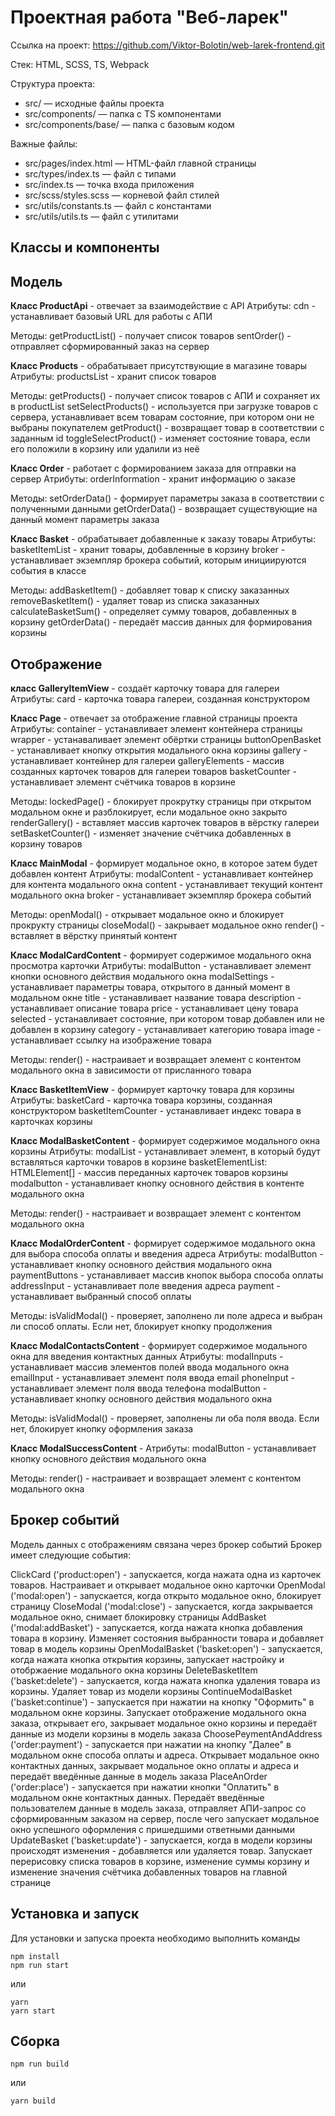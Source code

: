 # Проектная работа "Веб-ларек"

Ссылка на проект: https://github.com/Viktor-Bolotin/web-larek-frontend.git

Стек: HTML, SCSS, TS, Webpack

Структура проекта:
- src/ — исходные файлы проекта
- src/components/ — папка с TS компонентами
- src/components/base/ — папка с базовым кодом

Важные файлы:
- src/pages/index.html — HTML-файл главной страницы
- src/types/index.ts — файл с типами
- src/index.ts — точка входа приложения
- src/scss/styles.scss — корневой файл стилей
- src/utils/constants.ts — файл с константами
- src/utils/utils.ts — файл с утилитами

## Классы и компоненты

## Модель
__Класс ProductApi__ - отвечает за взаимодействие с API
Атрибуты:
  cdn - устанавливает базовый URL для работы с АПИ

Методы:
  getProductList() - получает список товаров
  sentOrder() - отправляет сформированный заказ на сервер

__Класс Products__ - обрабатывает присутствующие в магазине товары
Атрибуты:
  productsList - хранит список товаров

Методы:
  getProducts() - получает список товаров с АПИ и сохраняет их в productList
  setSelectProducts() - используется при загрузке товаров с сервера, устанавливает всем товарам состояние, при котором они не выбраны покупателем
  getProduct() - возвращает товар в соответствии с заданным id
  toggleSelectProduct() - изменяет состояние товара, если его положили в корзину или удалили из неё


__Класс Order__ - работает с формированием заказа для отправки на сервер
Атрибуты:
  orderInformation - хранит информацию о заказе

Методы:
  setOrderData() - формирует параметры заказа в соответствии с полученными данными
  getOrderData() - возвращает существующие на данный момент параметры заказа

__Класс Basket__ - обрабатывает добавленные к заказу товары
Атрибуты:
  basketItemList - хранит товары, добавленные в корзину
  broker - устанавливает экземпляр брокера событий, которым инициируются события в классе

Методы:
  addBasketItem() - добавляет товар к списку заказанных
  removeBasketItem() - удаляет товар из списка заказанных
  calculateBasketSum() - определяет сумму товаров, добавленных в корзину
  getOrderData() - передаёт массив данных для формирования корзины

## Отображение
__класс GalleryItemView__ - создаёт карточку товара для галереи
Атрибуты:
  card - карточка товара галереи, созданная конструктором

__Класс Page__ - отвечает за отображение главной страницы проекта
Атрибуты:
  container - устанавливает элемент контейнера страницы
  wrapper - устанаваливает элемент обёртки страницы
  buttonOpenBasket - устанавливает кнопку открытия модального окна корзины
  gallery - устанавливает контейнер для галереи
  galleryElements - массив созданных карточек товаров для галереи товаров
  basketCounter - устанавливает элемент счётчика товаров в корзине

Методы:
  lockedPage() - блокирует прокрутку страницы при открытом модальном окне и разблокирует, если модальное окно закрыто
  renderGallery() - вставляет массив карточек товаров в вёрстку галереи
  setBasketCounter() - изменяет значение счётчика добавленных в корзину товаров

__Класс MainModal__ - формирует модальное окно, в которое затем будет добавлен контент
Атрибуты:
  modalContent - устанавливает контейнер для контента модального окна
  content - устанавливает текущий контент модального окна
  broker - устанавливает экземпляр брокера событий

Методы:
  openModal() - открывает модальное окно и блокирует прокрукту страницы
  closeModal() - закрывает модальное окно
  render() - вставляет в вёрстку принятый контент

__Класс ModalCardContent__ - формирует содержимое модального окна просмотра карточки
Атрибуты:
  modalButton - устанавливает элемент кнопки основного действия модального окна
  modalSettings - устанавливает параметры товара, открытого в данный момент в модальном окне
  title - устанавливает название товара
  description - устанавливает описание товара
  price - устанавливает цену товара
  selected - устанавливает состояние, при котором товар добавлен или не добавлен в корзину
  category - устанавливает категорию товара
  image - устанавливает ссылку на изображение товара

Методы:
  render() - настраивает и возвращает элемент с контентом модального окна в зависимости от присланного товара

__Класс BasketItemView__ - формирует карточку товара для корзины
Атрибуты: 
  basketCard - карточка товара корзины, созданная конструктором
  basketItemCounter - устанавливает индекс товара в карточках корзины

__Класс ModalBasketContent__ - формирует содержимое модального окна корзины
Атрибуты: 
  modalList - устанавливает элемент, в который будут вставляться карточки товаров в корзине
  basketElementList: HTMLElement[] - массив переданных карточек товаров корзины
  modalbutton - устанавливает кнопку основного действия в контенте модального окна

Методы:
  render() - настраивает и возвращает элемент с контентом модального окна

__Класс ModalOrderСontent__ - формирует содержимое модального окна для выбора способа оплаты и введения адреса
Атрибуты:
  modalButton - устанавливает кнопку основного действия модального окна
  paymentButtons - устанавливает массив кнопок выбора способа оплаты
  addressInput - устанавливает поле введения адреса
  payment - устанавливает выбранный способ оплаты

Методы:
  isValidModal() - проверяет, заполнено ли поле адреса и выбран ли способ оплаты. Если нет, блокирует кнопку продолжения

__Класс ModalContactsContent__ - формирует содержимое модального окна для введения контактных данных
Атрибуты:
  modalInputs - устанавливает массив элементов полей ввода модального окна
  emailInput - устанавливает элемент поля ввода email
  phoneInput - устанавливает элемент поля ввода телефона
  modalButton - устанавливает кнопку основного действия модального окна

Методы:
  isValidModal() - проверяет, заполнены ли оба поля ввода. Если нет, блокирует кнопку оформления заказа

__Класс ModalSuccessContent__ - 
Атрибуты:
  modalButton - устанавливает кнопку основного действия модального окна

Методы:
render() - настраивает и возвращает элемент с контентом модального окна

## Брокер событий
Модель данных с отображениям связана через брокер событий
Брокер имеет следующие события:

ClickCard ('product:open') - запускается, когда нажата одна из карточек товаров. Настраивает и открывает модальное окно карточки
OpenModal ('modal:open') - запускается, когда открыто модальное окно, блокирует страницу
CloseModal ('modal:close') - запускается, когда закрывается модальное окно, снимает блокировку страницы
AddBasket ('modal:addBasket') - запускается, когда нажата кнопка добавления товара в корзину. Изменяет состояния выбранности товара и добавляет товар в модель корзины
OpenModalBasket ('basket:open') - запускается, когда нажата кнопка открытия корзины, запускает настройку и отобржаение модального окна корзины
DeleteBasketItem ('basket:delete') - запускается, когда нажата кнопка удаления товара из корзины. Удаляет товар из модели корзины
ContinueModalBasket ('basket:continue') - запускается при нажатии на кнопку "Оформить" в модальном окне корзины. Запускает отображение модального окна заказа, открывает его, закрывает модальное окно корзины и передаёт данные из модели корзины в модель заказа
ChoosePeymentAndAddress ('order:payment') - запускается при нажатии на кнопку "Далее" в модальном окне способа оплаты и адреса. Открывает модальное окно контактных данных, закрывает модальное окно оплаты и адреса и передаёт введённые данные в модель заказа
PlaceAnOrder ('order:place') - запускается при нажатии кнопки "Оплатить" в модальном окне контактных данных. Передаёт введённые пользователем данные в модель заказа, отправляет АПИ-запрос со сформированным заказом на сервер, после чего запускает модальное окно успешного оформления с пришедшими ответными данными
UpdateBasket ('basket:update') - запускается, когда в модели корзины происходят изменения - добавляется или удаляется товар. Запускает перерисовку списка товаров в корзине, изменение суммы корзину и изменение значения счётчика добавленных товаров на главной странице



## Установка и запуск
Для установки и запуска проекта необходимо выполнить команды

```
npm install
npm run start
```

или

```
yarn
yarn start
```
## Сборка

```
npm run build
```

или

```
yarn build
```

